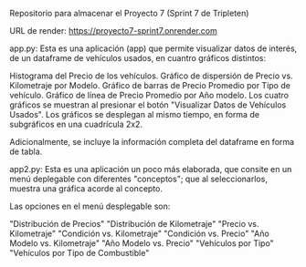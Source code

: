 Repositorio para almacenar el Proyecto 7 (Sprint 7 de Tripleten)

URL de render: https://proyecto7-sprint7.onrender.com

app.py: Esta es una aplicación (app) que permite visualizar datos de interés, de un dataframe de vehículos usados, en cuantro gráficos distintos:

Histograma del Precio de los vehículos.
Gráfico de dispersión de Precio vs. Kilometraje por Modelo.
Gráfico de barras de Precio Promedio por Tipo de vehículo.
Gráfico de línea de Precio Promedio por Año modelo.
Los cuatro gráficos se muestran al presionar el botón "Visualizar Datos de Vehículos Usados". Los gráficos se desplegan al mismo tiempo, en forma de subgráficos en una cuadrícula 2x2.

Adicionalmente, se incluye la información completa del dataframe en forma de tabla.

app2.py: Esta es una aplicación un poco más elaborada, que consite en un menú deplegable con diferentes "conceptos"; que al seleccionarlos, muestra una gráfica acorde al concepto.

Las opciones en el menú desplegable son:

"Distribución de Precios"
"Distribución de Kilometraje"
"Precio vs. Kilometraje"
"Condición vs. Kilometraje"
"Condición vs. Precio"
"Año Modelo vs. Kilometraje"
"Año Modelo vs. Precio"
"Vehículos por Tipo"
"Vehículos por Tipo de Combustible"